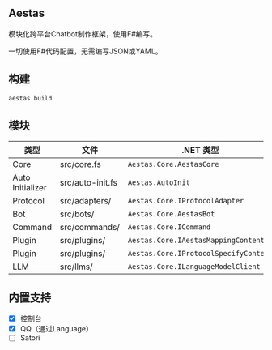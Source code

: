 ## **Aestas**
模块化跨平台Chatbot制作框架，使用F#编写。

一切使用F#代码配置，无需编写JSON或YAML。
## **构建**
```bash
aestas build
```
## **模块**
| 类型 | 文件 | .NET 类型 |
| --- | --- | --- |
| Core | src/core.fs | ```Aestas.Core.AestasCore``` |
| Auto Initializer | src/auto-init.fs | ```Aestas.AutoInit``` |
| Protocol | src/adapters/ | ```Aestas.Core.IProtocolAdapter``` |
| Bot | src/bots/ | ```Aestas.Core.AestasBot``` |
| Command | src/commands/ | ```Aestas.Core.ICommand``` |
| Plugin | src/plugins/ | ```Aestas.Core.IAestasMappingContent``` |
| Plugin | src/plugins/ | ```Aestas.Core.IProtocolSpecifyContent```|
| LLM | src/llms/ | ```Aestas.Core.ILanguageModelClient``` |
## **内置支持**
- [x] 控制台
- [x] QQ（通过Language）
- [ ] Satori 